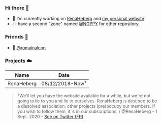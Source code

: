 ### Hi there :wave:
* :thought_balloon: I’m currently working on [RenaHeberg](https://github.com/orgs/RenaHeberg/people) and [my personal website](https://neigeppy.wtf).
* :droplet: I have a second "zone" named [@NGPPY](https://github.com/NGPPY) for other repository.

### Friends :dancers:
* :speech_balloon: [@romainalcon](https://github.com/romainalcon)

### Projects :cloud:

Name | Date
------------ | -------------
RenaHeberg | 08/12/2018-Now²

> ²We'll let you have the website available for a while, but we're not going to lie to you and lie to ourselves.
> RenaHeberg is destined to be a dissolved association, other projects (pre)occupy our members.
> If you wish to follow them, it is in our subscriptions. / @RenaHeberg - 1 Sept. 2020 - [See on Twitter (FR)](https://twitter.com/RenaHeberg/status/1300869245023277058)
